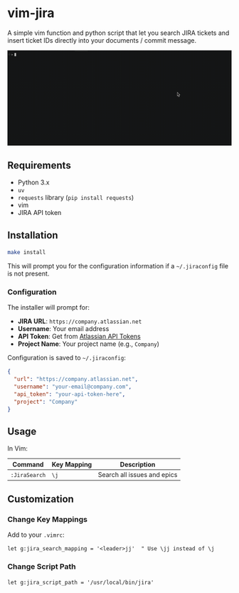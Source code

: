 # vim-jira

A simple vim function and python script that let you search JIRA tickets and insert ticket IDs directly into your documents / commit message.

![](docs/demo.gif)

## Requirements
- Python 3.x
- `uv`
- `requests` library (`pip install requests`)
- vim
- JIRA API token

## Installation

```bash
make install
```

This will prompt you for the configuration information if a `~/.jiraconfig` file is not present.

### Configuration

The installer will prompt for:
- **JIRA URL**: `https://company.atlassian.net`
- **Username**: Your email address
- **API Token**: Get from [Atlassian API Tokens](https://id.atlassian.com/manage-profile/security/api-tokens)
- **Project Name**: Your project name (e.g., `Company`)

Configuration is saved to `~/.jiraconfig`:
```json
{
  "url": "https://company.atlassian.net",
  "username": "your-email@company.com",
  "api_token": "your-api-token-here",
  "project": "Company"
}
```

## Usage

In Vim:

| Command | Key Mapping | Description |
|---------|-------------|-------------|
| `:JiraSearch` | `\j` | Search all issues and epics |

## Customization

### Change Key Mappings

Add to your `.vimrc`:

```vim
let g:jira_search_mapping = '<leader>jj'  " Use \jj instead of \j
```

### Change Script Path

```vim
let g:jira_script_path = '/usr/local/bin/jira'
```

